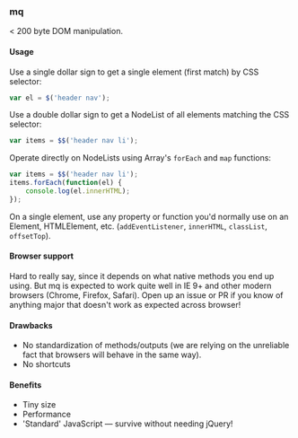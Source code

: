 ### mq
< 200 byte DOM manipulation.

#### Usage

Use a single dollar sign to get a single element (first match) by CSS selector:
```js
var el = $('header nav');
```

Use a double dollar sign to get a NodeList of all elements matching the CSS selector:
```js
var items = $$('header nav li');
```

Operate directly on NodeLists using Array's `forEach` and `map` functions:
```js
var items = $$('header nav li');
items.forEach(function(el) {
    console.log(el.innerHTML);
});
```

On a single element, use any property or function you'd normally use on an Element, HTMLElement, etc. (`addEventListener`, `innerHTML`, `classList`, `offsetTop`).

#### Browser support
Hard to really say, since it depends on what native methods you end up using. But mq is expected to work quite well in IE 9+ and other modern browsers (Chrome, Firefox, Safari). Open up an issue or PR if you know of anything major that doesn't work as expected across browser!

#### Drawbacks
- No standardization of methods/outputs (we are relying on the unreliable fact that browsers will behave in the same way).
- No shortcuts

#### Benefits
- Tiny size
- Performance
- 'Standard' JavaScript &mdash; survive without needing jQuery!
